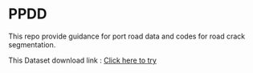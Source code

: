 # PPDD
This repo provide guidance for port road data and codes for road crack segmentation.

This Dataset download link : [Click here to try](https://drive.google.com/drive/folders/1jiR-q0W8wZvoQqv-a1otfEKdToatf6lZ?usp=sharing)
